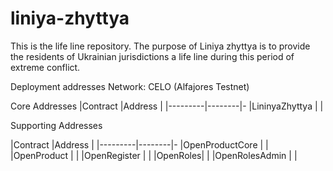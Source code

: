 # liniya-zhyttya
This is the life line repository. The purpose of Liniya zhyttya is to provide the residents of Ukrainian jurisdictions a life line during this period of extreme conflict. 

Deployment addresses
Network: CELO (Alfajores Testnet) 

Core Addresses
|Contract |Address |
|---------|--------|-
|LininyaZhyttya |      |


Supporting Addresses

|Contract |Address |
|---------|--------|-
|OpenProductCore |      |
|OpenProduct |      |
|OpenRegister |      |
|OpenRoles|      |
|OpenRolesAdmin |      |

